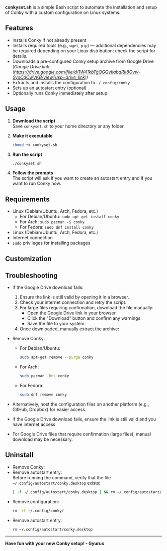 **conkyset.sh** is a simple Bash script to automate the installation and setup of Conky with a custom configuration on Linux systems.

## Features

- Installs Conky if not already present
- Installs required tools (e.g., `wget`, `pip`) — additional dependencies may be required depending on your Linux distribution; check the script for details.
- Downloads a pre-configured Conky setup archive from Google Drive  
  *(Google Drive link:
  (https://drive.google.com/file/d/1W41kbTgQGQvkqbdRk8Gvw-0yoCqOwVKB/view?usp=drive_link))*
- Extracts and installs the configuration to `~/.config/conky`
- Sets up an autostart entry (optional)
- Optionally runs Conky immediately after setup

## Usage

1. **Download the script**  
   Save `conkyset.sh` to your home directory or any folder.

2. **Make it executable**  
   ```bash
   chmod +x conkyset.sh
   ```

3. **Run the script**  
   ```bash
   ./conkyset.sh
   ```

4. **Follow the prompts**  
   The script will ask if you want to create an autostart entry and if you want to run Conky now.

## Requirements
- Linux (Debian/Ubuntu, Arch, Fedora, etc.)
  - For Debian/Ubuntu: `sudo apt-get install conky`
  - For Arch: `sudo pacman -S conky`
  - For Fedora: `sudo dnf install conky`
- Linux (Debian/Ubuntu, Arch, Fedora, etc.)
- Internet connection
- `sudo` privileges for installing packages

## Customization

## Troubleshooting

- If the Google Drive download fails:
  1. Ensure the link is still valid by opening it in a browser.
  2. Check your internet connection and retry the script.
  3. For large files requiring confirmation, download the file manually:
     - Open the Google Drive link in your browser.
     - Click the "Download" button and confirm any warnings.
     - Save the file to your system.
  4. Once downloaded, manually extract the archive:
- Remove Conky:  
  - For Debian/Ubuntu:  
    ```bash
    sudo apt-get remove --purge conky
    ```
  - For Arch:  
    ```bash
    sudo pacman -Rns conky
    ```
  - For Fedora:  
    ```bash
    sudo dnf remove conky
    ```

- Alternatively, host the configuration files on another platform (e.g., GitHub, Dropbox) for easier access.

- If the Google Drive download fails, ensure the link is still valid and you have internet access.
- For Google Drive files that require confirmation (large files), manual download may be necessary.

## Uninstall

- Remove Conky:  
- Remove autostart entry:  
  Before running the command, verify that the file `~/.config/autostart/conky.desktop` exists:  
  ```bash
  [ -f ~/.config/autostart/conky.desktop ] && rm ~/.config/autostart/conky.desktop
  ```
- Remove configuration:  
  ```bash
  rm -rf ~/.config/conky/
  ```
- Remove autostart entry:  
  ```bash
  rm ~/.config/autostart/conky.desktop
  ```
---

**Have fun with your new Conky setup! - Gyurus**
